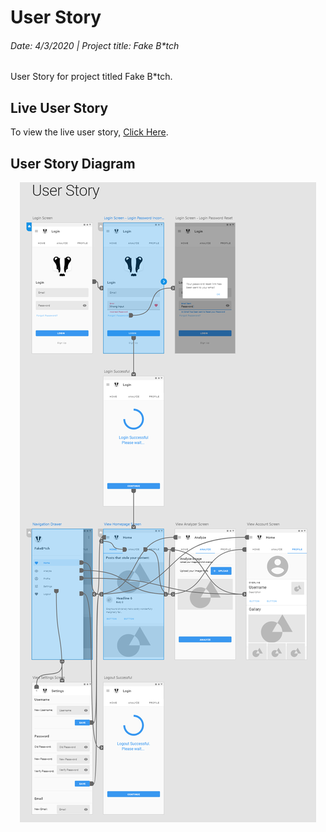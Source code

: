 # User Story
###### Date: 4/3/2020 | Project title: Fake B*tch
User Story for project titled Fake B*tch.

## Live User Story
To view the live user story, [Click Here](https://xd.adobe.com/view/264934c9-ff46-4bc3-6ab0-eb7dde4b94d5-5078/).

## User Story Diagram
<p align="center"><a href=""><img src="/diagrams/user-story.png" alt="project management task 1.4." height=auto width=auto></a></p>



